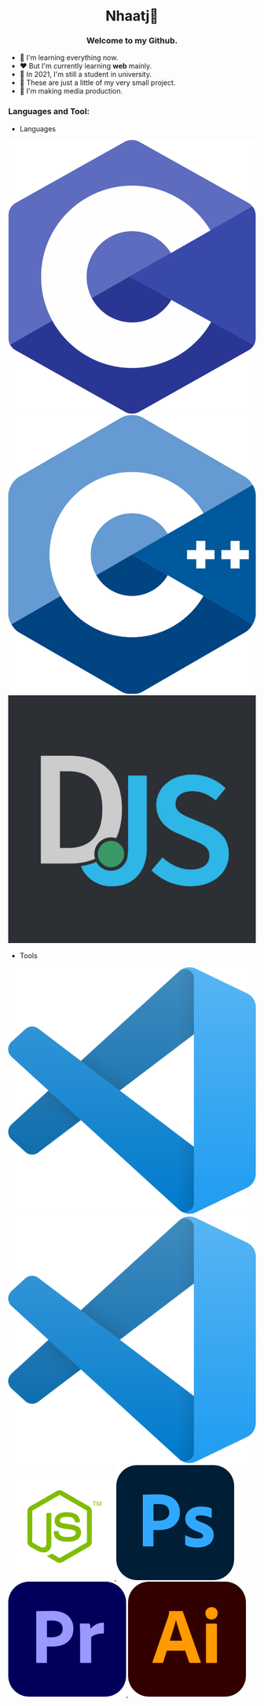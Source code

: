 <h1 align="center">Nhaatj💙</h1>
<h3 align="center">Welcome to my Github.</h3>

- 💙 I'm learning everything now.
- ❤️ But I'm currently learning **web** mainly.
- 💚 In 2021, I'm still a student in university.
- 🤍 These are just a little of my very small project.
- 💜 I'm making media production.

### Languages and Tool:

- Languages
<a href="https://www.cprogramming.com/">
    <img src="./img/c.png" alt="C">
</a>
<a href="https://www.cplusplus.com/">
    <img src="./img/c++.png" alt="C++">
</a>
<a href="https://discord.js.org/">
    <img src="./img/Discord.js.png" alt="Discord.js">
</a>

- Tools
<a href="https://code.visualstudio.com/">
    <img src="./img/vscode.png" alt="Visual Studio Code" >
</a>
<a href="https://code.visualstudio.com/">
    <img src="./img/vscode.png" alt="Visual Studio Code" >
</a>
<a href="https://nodejs.org/">
    <img src="./img/nodejs.png" alt="Node JS">
</a>
<a href="https://www.adobe.com/products/photoshop.html">
    <img src="./img/photoshop.png" alt="Photoshop">
</a>
<a href="https://www.adobe.com/products/premiere.html">
    <img src="./img/premiere.png" alt="Premiere Pro">
</a>
<a href="https://www.adobe.com/products/illustrator.html">
    <img src="./img/illustrator.png" alt="Illustrator">
</a>
